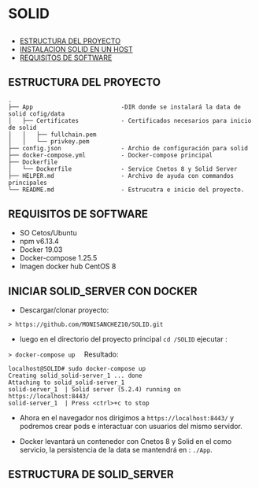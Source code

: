 
# SOLID
##

* [ESTRUCTURA DEL PROYECTO](#ESTRUCTURA-DEL-PROYECTO)
* [INSTALACION SOLID EN UN HOST](#INSTALACION-SOLID-EN-UN-HOST)
* [REQUISITOS DE SOFTWARE](#REQUISITOS-DE-SOFTWARE)

###

## ESTRUCTURA DEL PROYECTO ##

```
.
├── App                         -DIR donde se instalará la data de solid cofig/data
│   ├── Certificates            - Certificados necesarios para inicio de solid       
│   │   ├── fullchain.pem       
│   │   └── privkey.pem
├── config.json                 - Archio de configuración para solid       
├── docker-compose.yml          - Docker-compose principal
├── Dockerfile  
│   └── Dockerfile              - Service Cnetos 8 y Solid Server
├── HELPER.md                   - Archivo de ayuda con commandos principales
└── README.md                   - Estrucutra e inicio del proyecto.

``` 
## REQUISITOS DE SOFTWARE ##
- SO Cetos/Ubuntu
- npm v6.13.4
- Docker 19.03
- Docker-compose 1.25.5
- Imagen docker hub CentOS 8

## INICIAR SOLID_SERVER CON DOCKER 

- Descargar/clonar proyecto:

``> https://github.com/MONISANCHEZ10/SOLID.git ``

- luego en el directorio del proyecto principal ``cd /SOLID`` ejecutar :

``> docker-compose up  ``
Resultado:
```
localhost@SOLID# sudo docker-compose up
Creating solid_solid-server_1 ... done
Attaching to solid_solid-server_1
solid-server_1  | Solid server (5.2.4) running on https://localhost:8443/
solid-server_1  | Press <ctrl>+c to stop

```
- Ahora en el navegador nos dirigimos a ``https://localhost:8443/`` y podremos crear pods e interactuar con usuarios del mismo servidor.

- Docker levantará un contenedor con Cnetos 8 y Solid en el como servicio, la persistencia de la data se mantendrá en : ``./App``.


## ESTRUCTURA DE SOLID_SERVER
## 


